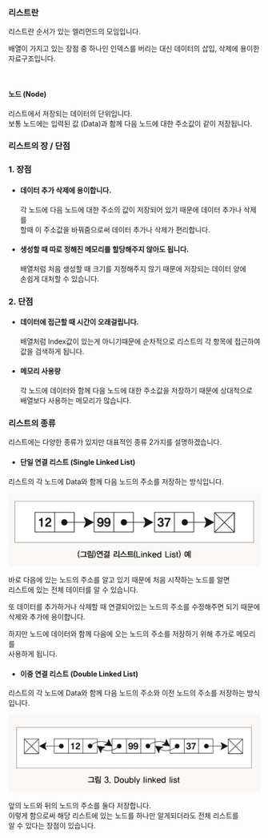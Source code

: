 ### 리스트란
리스트란 순서가 있는 엘리먼드의 모임입니다. 

배열이 가지고 있는 장점 중 하나인 인덱스를 버리는 대신 데이터의 삽입, 삭제에 용이한 자료구조입니다.

<br>

#### 노드 (Node)
리스트에서 저장되는 데이터의 단위입니다.  
보통 노드에는 입력된 값 (Data)과 함께 다음 노드에 대한 주소값이 같이 저장됩니다.


### 리스트의 장 / 단점
### 1. 장점
- #### 데이터 추가 삭제에 용이합니다.  
    각 노드에 다음 노드에 대한 주소의 값이 저장되어 있기 때문에 데이터 추가나 삭제를  
    할때 이 주소값을 바꿔줌으로써 데이터 추가나 삭제가 편리합니다.

- #### 생성할 때 따로 정해진 메모리를 할당해주지 않아도 됩니다.  
    배열처럼 처음 생성할 때 크기를 지정해주지 않기 때문에 저장되는 데이터 양에  
    손쉽게 대처할 수 있습니다.


### 2. 단점 
- #### 데이터에 접근할 때 시간이 오래걸립니다.  
    배열처럼 Index값이 있는게 아니기때문에 순차적으로 리스트의 각 항목에 접근하여   
    값을 검색하게 됩니다.

- #### 메모리 사용량  
    각 노드에 데이터와 함께 다음 노드에 대한 주소값을 저장하기 때문에 상대적으로  
    배열보다 사용하는 메모리가 많습니다.



### 리스트의 종류
리스트에는 다양한 종류가 있지만
대표적인 종류 2가지를 설명하겠습니다.

- #### 단일 연결 리스트 (Single Linked List)   
리스트의 각 노드에 Data와 함께 
다음 노드의 주소를 저장하는 방식입니다. 

![단일 연결 리스트](images/리스트이미지.jpg)

바로 다음에 있는 노드의 주소를 알고 있기 때문에 처음 시작하는 노드를 알면  
리스트에 있는 전체 데이터를 알 수 있습니다.

또 데이터를 추가하거나 삭제할 때 연결되어있는 노드의 주소를 수정해주면 되기 때문에  
삭제와 추가에 용이합니다. 

하지만 노드에 데이터와 함께 다음에 오는 노드의 주소를 저장하기 위해 추가로 메모리를  
사용하게 됩니다.


- #### 이중 연결 리스트  (Double Linked List)
리스트의 각 노드에 Data와 함께 다음 노드의 주소와 이전 노드의 주소를 저장하는 방식입니다.

![단일 연결 리스트](images/이중연결리스트이미지.jpg)

앞의 노드와 뒤의 노드의 주소를 둘다 저장합니다.   
이렇게 함으로써 해당 리스트에 있는 노드를 하나만 알게되더라도 전체 리스트를  
알 수 있다는 장점이 있습니다.

